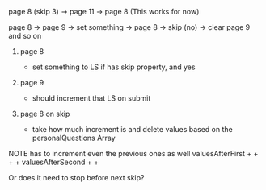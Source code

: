 page 8 (skip 3) -> page 11 -> page 8 (This works for now)

page 8 -> page 9 -> set something -> page 8 -> skip (no) -> clear page 9 and so on

1. page 8
   - set something to LS if has skip property, and yes

2. page 9
   - should increment that LS on submit

3. page 8 on skip
   - take how much increment is and delete values based on the personalQuestions Array

NOTE has to increment even the previous ones as well
valuesAfterFirst + + + +
    valuesAfterSecond + + 

Or does it need to stop before next skip?

